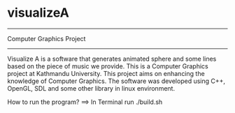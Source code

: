 # visualizeA

******************************************************************************************************
Computer Graphics Project
*******************************************************************************************************

Visualize A is a software that generates animated sphere and some lines based on the piece of music we provide. This is a Computer Graphics project at Kathmandu University. This project aims on enhancing the knowledge of  Computer Graphics. The software was developed using C++, OpenGL, SDL and some other library in linux environment.

How to run the program?
==> In Terminal run ./build.sh
